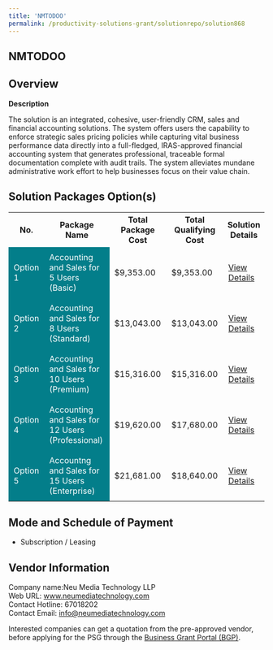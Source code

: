 ```yaml
---
title: 'NMTODOO'
permalink: /productivity-solutions-grant/solutionrepo/solution868
---
```


## NMTODOO

## Overview

**Description**

The solution is an integrated, cohesive, user-friendly CRM, sales and financial accounting solutions. The system offers users the capability to enforce strategic sales pricing policies while capturing vital business performance data directly into a full-fledged, IRAS-approved financial accounting system that generates professional, traceable formal documentation complete with audit trails. The system alleviates mundane administrative work effort to help businesses focus on their value chain.

## Solution Packages Option(s)

<table>
<tr>
<th><b>No.</b></th>
<th><b>Package Name</b></th>
<th><b>Total Package Cost</b></th>
<th><b>Total Qualifying Cost</b></th>
<th><b>Solution Details</b></th>
</tr>
<tr>
<td style='padding: 10px; background-color: #037E8A; color: #FFFFFF;'>Option 1</td>
<td style='padding: 10px; background-color: #037E8A; color: #FFFFFF;'>Accounting and Sales for 5 Users (Basic)</td>
<td style='padding: 10px;'>$9,353.00</td>
<td style='padding: 10px;'>$9,353.00</td>
<td style='padding: 10px;'><a href='/images/psg/NMT_ODOO_Desensitised_Annex3_Part1.pdf' target='_blank'>View Details</a></td>
</tr>
<tr>
<td style='padding: 10px; background-color: #037E8A; color: #FFFFFF;'>Option 2</td>
<td style='padding: 10px; background-color: #037E8A; color: #FFFFFF;'>Accounting and Sales for 8 Users (Standard)</td>
<td style='padding: 10px;'>$13,043.00</td>
<td style='padding: 10px;'>$13,043.00</td>
<td style='padding: 10px;'><a href='/images/psg/NMT_ODOO_Desensitised_Annex3_Part2.pdf' target='_blank'>View Details</a></td>
</tr>
<tr>
<td style='padding: 10px; background-color: #037E8A; color: #FFFFFF;'>Option 3</td>
<td style='padding: 10px; background-color: #037E8A; color: #FFFFFF;'>Accounting and Sales for 10 Users (Premium)</td>
<td style='padding: 10px;'>$15,316.00</td>
<td style='padding: 10px;'>$15,316.00</td>
<td style='padding: 10px;'><a href='/images/psg/NMT_ODOO_Desensitised_Annex3_Part3.pdf' target='_blank'>View Details</a></td>
</tr>
<tr>
<td style='padding: 10px; background-color: #037E8A; color: #FFFFFF;'>Option 4</td>
<td style='padding: 10px; background-color: #037E8A; color: #FFFFFF;'>Accounting and Sales for 12 Users (Professional)</td>
<td style='padding: 10px;'>$19,620.00</td>
<td style='padding: 10px;'>$17,680.00</td>
<td style='padding: 10px;'><a href='/images/psg/NMT_ODOO_Desensitised_Annex3_Part4.pdf' target='_blank'>View Details</a></td>
</tr>
<tr>
<td style='padding: 10px; background-color: #037E8A; color: #FFFFFF;'>Option 5</td>
<td style='padding: 10px; background-color: #037E8A; color: #FFFFFF;'>Accountng and Sales for 15 Users (Enterprise)</td>
<td style='padding: 10px;'>$21,681.00</td>
<td style='padding: 10px;'>$18,640.00</td>
<td style='padding: 10px;'><a href='/images/psg/NMT_ODOO_Desensitised_Annex3_Part5.pdf' target='_blank'>View Details</a></td>
</tr>
</table>

## Mode and Schedule of Payment

 - Subscription / Leasing

## Vendor Information

 Company name:Neu Media Technology LLP<br>Web URL: www.neumediatechnology.com <br>Contact Hotline: 67018202 <br>Contact Email: info@neumediatechnology.com 

Interested companies can get a quotation from the pre-approved vendor, before applying for the PSG through the <a href='https://www.businessgrants.gov.sg/' target='_blank' rel='noopener'>Business Grant Portal (BGP)</a>.

<script src="/jquery/resize-tables.js"></script>
